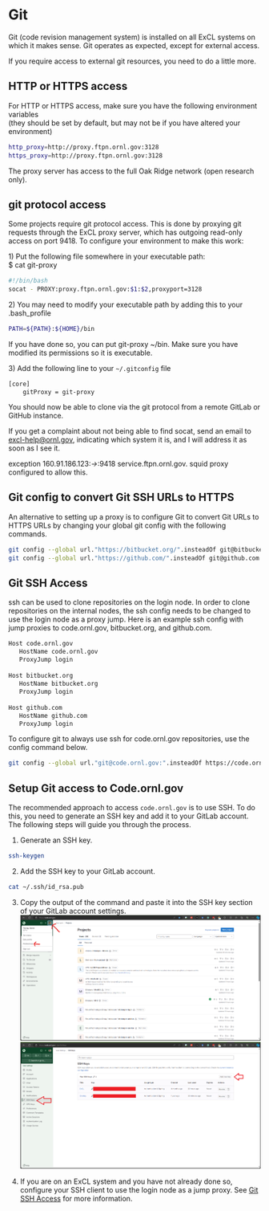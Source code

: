 # Git

Git (code revision management system) is installed on all ExCL systems on which it makes sense. Git operates as expected, except for external access.

If you require access to external git resources, you need to do a little more.

## HTTP or HTTPS access

For HTTP or HTTPS access, make sure you have the following environment variables\
(they should be set by default, but may not be if you have altered your environment)

```bash
http_proxy=http://proxy.ftpn.ornl.gov:3128
https_proxy=http://proxy.ftpn.ornl.gov:3128
```

The proxy server has access to the full Oak Ridge network (open research only).

## git protocol access

Some projects require git protocol access. This is done by proxying git requests through the ExCL proxy server, which has outgoing read-only access on port 9418. To configure your environment to make this work:

1\) Put the following file somewhere in your executable path:\
$ cat git-proxy

```bash
#!/bin/bash
socat - PROXY:proxy.ftpn.ornl.gov:$1:$2,proxyport=3128
```

2\) You may need to modify your executable path by adding this to your .bash_profile

```bash
PATH=${PATH}:${HOME}/bin
```

If you have done so, you can put git-proxy \~/bin. Make sure you have modified its permissions so it is executable.

3\) Add the following line to your `~/.gitconfig` file

```
[core]
    gitProxy = git-proxy
```

You should now be able to clone via the git protocol from a remote GitLab or GitHub instance.

If you get a complaint about not being able to find socat, send an email to [excl-help@ornl.gov](mailto:excl-help@ornl.gov), indicating which system it is, and I will address it as soon as I see it.

exception 160.91.186.123:_->_:9418 service.ftpn.ornl.gov. squid proxy configured to allow this.

## Git config to convert Git SSH URLs to HTTPS

An alternative to setting up a proxy is to configure Git to convert Git URLs to HTTPS URLs by changing your global git config with the following commands.

```bash
git config --global url."https://bitbucket.org/".insteadOf git@bitbucket.org:
git config --global url."https://github.com/".insteadOf git@github.com:
```

## Git SSH Access

ssh can be used to clone repositories on the login node. In order to clone repositories on the internal nodes, the ssh config needs to be changed to use the login node as a proxy jump. Here is an example ssh config with jump proxies to code.ornl.gov, bitbucket.org, and github.com.

```config
Host code.ornl.gov
   HostName code.ornl.gov
   ProxyJump login

Host bitbucket.org
   HostName bitbucket.org
   ProxyJump login

Host github.com
   HostName github.com
   ProxyJump login
```

To configure git to always use ssh for code.ornl.gov repositories, use the config command below.

```bash
git config --global url."git@code.ornl.gov:".insteadOf https://code.ornl.gov/
```

## Setup Git access to Code.ornl.gov

The recommended approach to access `code.ornl.gov` is to use SSH. To do this, you need to generate an SSH key and add it to your GitLab account. The following steps will guide you through the process.

1. Generate an SSH key.

```bash
ssh-keygen
```

2. Add the SSH key to your GitLab account.

```bash
cat ~/.ssh/id_rsa.pub
```

3. Copy the output of the command and paste it into the SSH key section of your GitLab account settings.
    ![code-ornl-user-preferences](../assets/code-ornl-user-preferences.png)   
    ![code-ornl-ssh-keys.png](../assets/code-ornl-ssh-keys.png)

4. If you are on an ExCL system and you have not already done so, configure your SSH client to use the login node as a jump proxy. See [Git SSH Access](#git-ssh-access) for more information.
